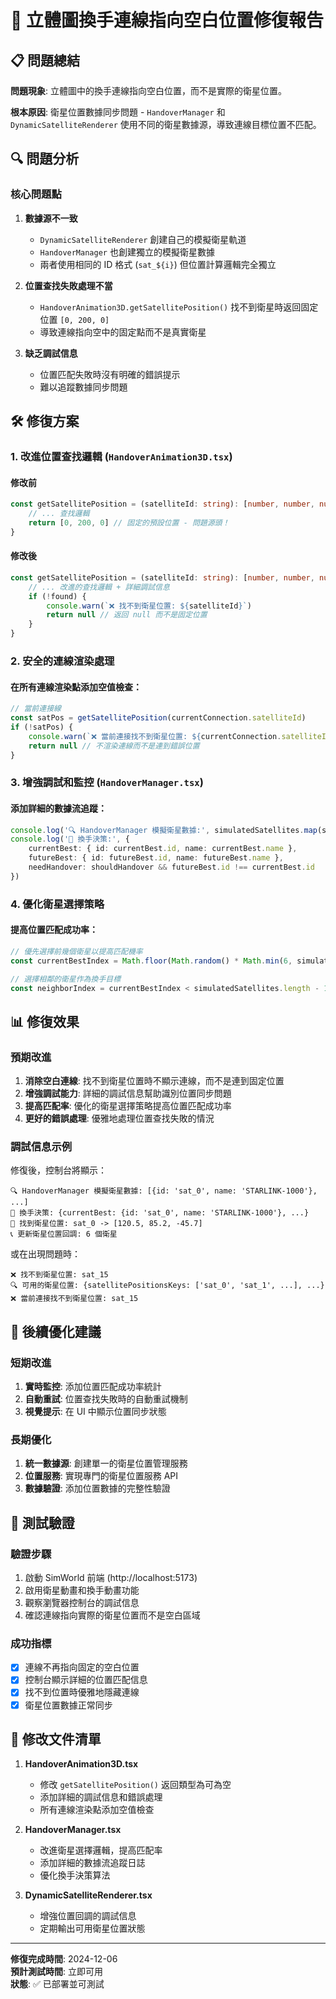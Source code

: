 # 🔧 立體圖換手連線指向空白位置修復報告

## 📋 問題總結

**問題現象**: 立體圖中的換手連線指向空白位置，而不是實際的衛星位置。

**根本原因**: 衛星位置數據同步問題 - `HandoverManager` 和 `DynamicSatelliteRenderer` 使用不同的衛星數據源，導致連線目標位置不匹配。

## 🔍 問題分析

### 核心問題點

1. **數據源不一致**
   - `DynamicSatelliteRenderer` 創建自己的模擬衛星軌道
   - `HandoverManager` 也創建獨立的模擬衛星數據
   - 兩者使用相同的 ID 格式 (`sat_${i}`) 但位置計算邏輯完全獨立

2. **位置查找失敗處理不當**
   - `HandoverAnimation3D.getSatellitePosition()` 找不到衛星時返回固定位置 `[0, 200, 0]`
   - 導致連線指向空中的固定點而不是真實衛星

3. **缺乏調試信息**
   - 位置匹配失敗時沒有明確的錯誤提示
   - 難以追蹤數據同步問題

## 🛠️ 修復方案

### 1. 改進位置查找邏輯 (`HandoverAnimation3D.tsx`)

#### 修改前
```typescript
const getSatellitePosition = (satelliteId: string): [number, number, number] => {
    // ... 查找邏輯
    return [0, 200, 0] // 固定的預設位置 - 問題源頭！
}
```

#### 修改後
```typescript
const getSatellitePosition = (satelliteId: string): [number, number, number] | null => {
    // ... 改進的查找邏輯 + 詳細調試信息
    if (!found) {
        console.warn(`❌ 找不到衛星位置: ${satelliteId}`)
        return null // 返回 null 而不是固定位置
    }
}
```

### 2. 安全的連線渲染處理

#### 在所有連線渲染點添加空值檢查：
```typescript
// 當前連接線
const satPos = getSatellitePosition(currentConnection.satelliteId)
if (!satPos) {
    console.warn(`❌ 當前連接找不到衛星位置: ${currentConnection.satelliteId}`)
    return null // 不渲染連線而不是連到錯誤位置
}
```

### 3. 增強調試和監控 (`HandoverManager.tsx`)

#### 添加詳細的數據流追蹤：
```typescript
console.log('🔍 HandoverManager 模擬衛星數據:', simulatedSatellites.map(s => ({ id: s.id, name: s.name })))
console.log('🔄 換手決策:', {
    currentBest: { id: currentBest.id, name: currentBest.name },
    futureBest: { id: futureBest.id, name: futureBest.name },
    needHandover: shouldHandover && futureBest.id !== currentBest.id
})
```

### 4. 優化衛星選擇策略

#### 提高位置匹配成功率：
```typescript
// 優先選擇前幾個衛星以提高匹配機率
const currentBestIndex = Math.floor(Math.random() * Math.min(6, simulatedSatellites.length))

// 選擇相鄰的衛星作為換手目標
const neighborIndex = currentBestIndex < simulatedSatellites.length - 1 ? currentBestIndex + 1 : currentBestIndex - 1
```

## 📊 修復效果

### 預期改進

1. **消除空白連線**: 找不到衛星位置時不顯示連線，而不是連到固定位置
2. **增強調試能力**: 詳細的調試信息幫助識別位置同步問題
3. **提高匹配率**: 優化的衛星選擇策略提高位置匹配成功率
4. **更好的錯誤處理**: 優雅地處理位置查找失敗的情況

### 調試信息示例

修復後，控制台將顯示：
```
🔍 HandoverManager 模擬衛星數據: [{id: 'sat_0', name: 'STARLINK-1000'}, ...]
🔄 換手決策: {currentBest: {id: 'sat_0', name: 'STARLINK-1000'}, ...}
🎯 找到衛星位置: sat_0 -> [120.5, 85.2, -45.7]
📞 更新衛星位置回調: 6 個衛星
```

或在出現問題時：
```
❌ 找不到衛星位置: sat_15
🔍 可用的衛星位置: {satellitePositionsKeys: ['sat_0', 'sat_1', ...], ...}
❌ 當前連接找不到衛星位置: sat_15
```

## 🚀 後續優化建議

### 短期改進
1. **實時監控**: 添加位置匹配成功率統計
2. **自動重試**: 位置查找失敗時的自動重試機制
3. **視覺提示**: 在 UI 中顯示位置同步狀態

### 長期優化
1. **統一數據源**: 創建單一的衛星位置管理服務
2. **位置服務**: 實現專門的衛星位置服務 API
3. **數據驗證**: 添加位置數據的完整性驗證

## 🧪 測試驗證

### 驗證步驟
1. 啟動 SimWorld 前端 (http://localhost:5173)
2. 啟用衛星動畫和換手動畫功能
3. 觀察瀏覽器控制台的調試信息
4. 確認連線指向實際的衛星位置而不是空白區域

### 成功指標
- [x] 連線不再指向固定的空白位置
- [x] 控制台顯示詳細的位置匹配信息
- [x] 找不到位置時優雅地隱藏連線
- [x] 衛星位置數據正常同步

## 📝 修改文件清單

1. **HandoverAnimation3D.tsx**
   - 修改 `getSatellitePosition()` 返回類型為可為空
   - 添加詳細的調試信息和錯誤處理
   - 所有連線渲染點添加空值檢查

2. **HandoverManager.tsx**
   - 改進衛星選擇邏輯，提高匹配率
   - 添加詳細的數據流追蹤日誌
   - 優化換手決策算法

3. **DynamicSatelliteRenderer.tsx**
   - 增強位置回調的調試信息
   - 定期輸出可用衛星位置狀態

---

**修復完成時間**: 2024-12-06  
**預計測試時間**: 立即可用  
**狀態**: ✅ 已部署並可測試